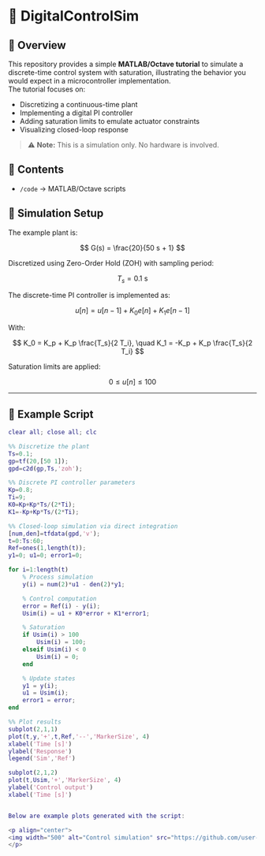 # 🚀 DigitalControlSim

## 📖 Overview
This repository provides a simple **MATLAB/Octave tutorial** to simulate a discrete-time control system with saturation, illustrating the behavior you would expect in a microcontroller implementation.  
The tutorial focuses on:

- Discretizing a continuous-time plant
- Implementing a digital PI controller
- Adding saturation limits to emulate actuator constraints
- Visualizing closed-loop response

> ⚠️ **Note:** This is a simulation only. No hardware is involved.

## 📂 Contents
- `/code` → MATLAB/Octave scripts

## 🔄 Simulation Setup
The example plant is:

$$
G(s) = \frac{20}{50 s + 1}
$$

Discretized using Zero-Order Hold (ZOH) with sampling period:

$$
T_s = 0.1 \text{ s}
$$

The discrete-time PI controller is implemented as:

$$
u[n] = u[n-1] + K_0 e[n] + K_1 e[n-1]
$$

With:

$$
K_0 = K_p + K_p \frac{T_s}{2 T_i}, \quad
K_1 = -K_p + K_p \frac{T_s}{2 T_i}
$$

Saturation limits are applied:

$$
0 \le u[n] \le 100
$$

---

## 🧪 Example Script

```matlab
clear all; close all; clc

%% Discretize the plant
Ts=0.1;
gp=tf(20,[50 1]);
gpd=c2d(gp,Ts,'zoh');

%% Discrete PI controller parameters
Kp=0.8;
Ti=9;
K0=Kp+Kp*Ts/(2*Ti);
K1=-Kp+Kp*Ts/(2*Ti);

%% Closed-loop simulation via direct integration
[num,den]=tfdata(gpd,'v');
t=0:Ts:60;
Ref=ones(1,length(t));
y1=0; u1=0; error1=0;

for i=1:length(t)
    % Process simulation
    y(i) = num(2)*u1 - den(2)*y1;

    % Control computation
    error = Ref(i) - y(i);
    Usim(i) = u1 + K0*error + K1*error1;

    % Saturation
    if Usim(i) > 100
        Usim(i) = 100;
    elseif Usim(i) < 0
        Usim(i) = 0;
    end

    % Update states
    y1 = y(i);
    u1 = Usim(i);
    error1 = error;
end

%% Plot results
subplot(2,1,1)
plot(t,y,'+',t,Ref,'--','MarkerSize', 4)
xlabel('Time [s]')
ylabel('Response')
legend('Sim','Ref')

subplot(2,1,2)
plot(t,Usim,'+','MarkerSize', 4)
ylabel('Control output')
xlabel('Time [s]')


Below are example plots generated with the script:

<p align="center">
<img width="500" alt="Control simulation" src="https://github.com/user-attachments/assets/f208de9a-0f46-4059-af58-50642f70e590" />
</p>

